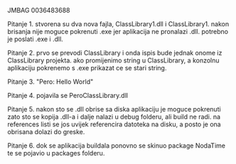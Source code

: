 JMBAG
0036483688

Pitanje 1.
stvorena su dva nova fajla, ClassLibrary1.dll i ClassLibrary1.
nakon brisanja nije moguce pokrenuti .exe jer aplikacija ne pronalazi .dll.
potrebno je poslati .exe i .dll.

Pitanje 2.
prvo se prevodi ClassLibrary i onda ispis bude jednak onome iz ClassLibrary projekta.
ako promijenimo string u ClassLibrary, a konzolnu aplikaciju pokrenemo s .exe prikazat ce se stari string.

Pitanje 3.
"Pero: Hello World"

Pitanje 4.
pojavila se PeroClassLibrary.dll

Pitanje 5.
nakon sto se .dll obrise sa diska aplikaciju je moguce pokrenuti zato sto se kopija .dll-a i dalje nalazi u debug folderu, ali build ne radi.
na references listi se jos uvijek referencira datoteka na disku, a posto je ona obrisana dolazi do greske.

Pitanje 6.
dok se aplikacija buildala ponovno se skinuo package NodaTime te se pojavio u packages folderu.


